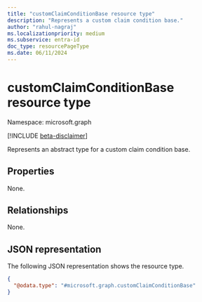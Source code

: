 ```yaml
---
title: "customClaimConditionBase resource type"
description: "Represents a custom claim condition base."
author: "rahul-nagraj"
ms.localizationpriority: medium
ms.subservice: entra-id
doc_type: resourcePageType
ms.date: 06/11/2024
---
```


# customClaimConditionBase resource type

Namespace: microsoft.graph

[!INCLUDE [beta-disclaimer](../../includes/beta-disclaimer.md)]

Represents an abstract type for a custom claim condition base.

## Properties
None.

## Relationships
None.

## JSON representation
The following JSON representation shows the resource type.
<!-- {
  "blockType": "resource",
  "@odata.type": "microsoft.graph.customClaimConditionBase"
}
-->
``` json
{
  "@odata.type": "#microsoft.graph.customClaimConditionBase"
}
```

